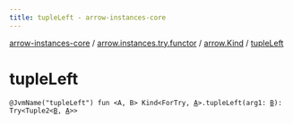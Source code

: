 ```yaml
---
title: tupleLeft - arrow-instances-core
---
```


[arrow-instances-core](../../index.html) / [arrow.instances.try.functor](../index.html) / [arrow.Kind](index.html) / [tupleLeft](./tuple-left.html)

# tupleLeft

`@JvmName("tupleLeft") fun <A, B> Kind<ForTry, `[`A`](tuple-left.html#A)`>.tupleLeft(arg1: `[`B`](tuple-left.html#B)`): Try<Tuple2<`[`B`](tuple-left.html#B)`, `[`A`](tuple-left.html#A)`>>`